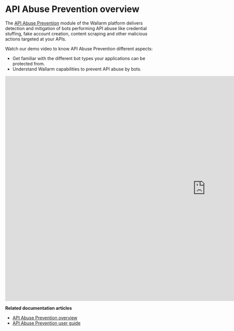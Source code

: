 # API Abuse Prevention overview

The [API Abuse Prevention](../about-wallarm/api-abuse-prevention.md) module of the Wallarm platform delivers detection and mitigation of bots performing API abuse like credential stuffing, fake account creation, content scraping and other malicious actions targeted at your APIs.

Watch our demo video to know API Abuse Prevention different aspects: 

* Get familiar with the different bot types your applications can be protected from.
* Understand Wallarm capabilities to prevent API abuse by bots.

<div class="video-wrapper">
  <iframe width="1280" height="720" src="https://www.youtube.com/embed/6nOmRhGmWeA" frameborder="0" allow="accelerometer; autoplay; encrypted-media; gyroscope; picture-in-picture" allowfullscreen></iframe>
</div>

**Related documentation articles**

* [API Abuse Prevention overview](../about-wallarm/api-abuse-prevention.md)
* [API Abuse Prevention user guide](../user-guides/api-abuse-prevention.md)
